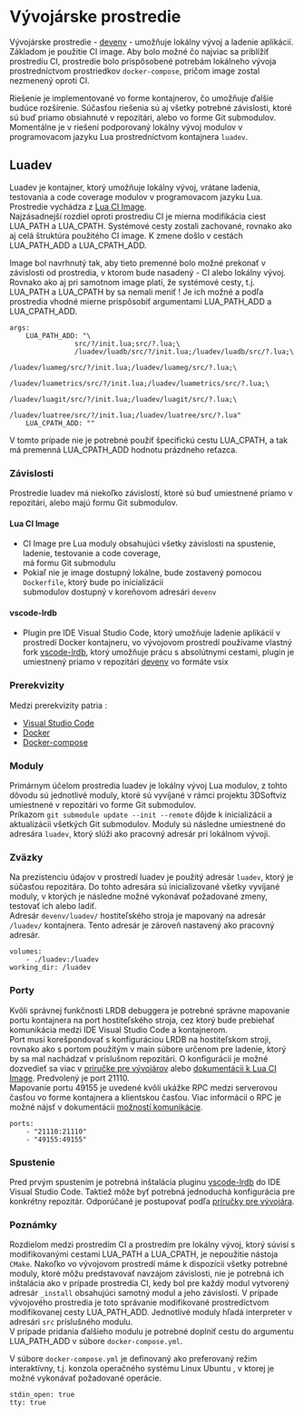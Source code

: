 # Vývojárske prostredie

Vývojárske prostredie - [devenv](https://gitlab.com/FIIT/Common/devenv) - umožňuje lokálny vývoj a ladenie aplikácií. Základom je použitie CI image.
Aby bolo možné čo najviac sa priblížiť prostrediu CI, prostredie bolo prispôsobené potrebám lokálneho vývoja prostredníctvom prostriedkov
`docker-compose`, pričom image zostal nezmenený oproti CI.

Riešenie je implementované vo forme kontajnerov, čo umožňuje ďalšie budúce rozšírenie. Súčasťou riešenia sú aj všetky potrebné závislosti, ktoré sú buď
priamo obsiahnuté v repozitári, alebo vo forme Git submodulov. Momentálne je v riešení podporovaný lokálny vývoj modulov v programovacom jazyku Lua
prostredníctvom kontajnera `luadev`.

## Luadev
Luadev je kontajner, ktorý umožňuje lokálny vývoj, vrátane ladenia, testovania a code coverage modulov v programovacom jazyku Lua.
Prostredie vychádza z [Lua CI Image](https://gitlab.com/FIIT/Common/ci-images/-/tree/master/lua).  
Najzásadnejší rozdiel oproti prostrediu CI je mierna modifikácia ciest LUA_PATH a LUA_CPATH. Systémové cesty zostali zachované, rovnako ako aj celá
štruktúra použitého CI image. K zmene došlo v cestách LUA_PATH_ADD a LUA_CPATH_ADD.

Image bol navrhnutý tak, aby tieto premenné bolo možné prekonať v závislosti od prostredia, v ktorom bude nasadený - CI alebo lokálny vývoj.
Rovnako ako aj pri samotnom image platí, že systémové cesty, t.j. LUA_PATH a LUA_CPATH by sa nemali meniť ! Je ich možné a podľa prostredia vhodné mierne
prispôsobiť argumentami LUA_PATH_ADD a LUA_CPATH_ADD.
```
args:
    LUA_PATH_ADD: "\
                src/?/init.lua;src/?.lua;\
                /luadev/luadb/src/?/init.lua;/luadev/luadb/src/?.lua;\
                /luadev/luameg/src/?/init.lua;/luadev/luameg/src/?.lua;\
                /luadev/luametrics/src/?/init.lua;/luadev/luametrics/src/?.lua;\
                /luadev/luagit/src/?/init.lua;/luadev/luagit/src/?.lua;\
                /luadev/luatree/src/?/init.lua;/luadev/luatree/src/?.lua"
    LUA_CPATH_ADD: ""
```
V tomto prípade nie je potrebné použiť špecifickú cestu LUA_CPATH, a tak má premenná LUA_CPATH_ADD hodnotu prázdneho reťazca.

### Závislosti
Prostredie luadev má niekoľko závislostí, ktoré sú buď umiestnené priamo v repozitári, alebo majú formu Git submodulov.

#### Lua CI Image
  - CI Image pre Lua moduly obsahujúci všetky závislosti na spustenie, ladenie, testovanie a code coverage,  
  má formu Git submodulu  
  - Pokiaľ nie je image dostupný lokálne, bude zostavený pomocou `Dockerfile`, ktorý bude po inicializácii  
  submodulov dostupný v koreňovom adresári `devenv`

#### vscode-lrdb
  - Plugin pre IDE Visual Studio Code, ktorý umožňuje ladenie aplikácií v prostredí Docker kontajneru, vo vývojovom prostredí
  používame vlastný fork [vscode-lrdb](https://github.com/kapecp/vscode-lrdb), ktorý umožňuje prácu s absolútnymi cestami,
  plugin je umiestnený priamo v repozitári [devenv](https://gitlab.com/FIIT/Common/devenv) vo formáte vsix

### Prerekvizity
Medzi prerekvizity patria :  
  - [Visual Studio Code](https://code.visualstudio.com/)  
  - [Docker](https://docs.docker.com/get-docker/)  
  - [Docker-compose](https://docs.docker.com/compose/install/)

### Moduly
Primárnym účelom prostredia luadev je lokálny vývoj Lua modulov, z tohto dôvodu sú jednotlivé moduly, ktoré sú vyvíjané v
rámci projektu 3DSoftviz umiestnené v repozitári vo forme Git submodulov.  
Príkazom `git submodule update --init --remote` dôjde k inicializácii a aktualizácii všetkých Git submodulov. Moduly sú následne
umiestnené do adresára `luadev`, ktorý slúži ako pracovný adresár pri lokálnom vývoji.

### Zväzky
Na prezistenciu údajov v prostredí luadev je použitý adresár `luadev`, ktorý je súčasťou repozitára. Do tohto adresára sú inicializované všetky
vyvíjané moduly, v ktorých je následne možné vykonávať požadované zmeny, testovať ich alebo ladiť.  
Adresár `devenv/luadev/` hostiteľského stroja je mapovaný na adresár `/luadev/` kontajnera. Tento adresár je zároveň nastavený ako
pracovný adresár.
```
volumes:
    - ./luadev:/luadev
working_dir: /luadev
```
### Porty
Kvôli správnej funkčnosti LRDB debuggera je potrebné správne mapovanie portu kontajnera na port hostiteľského stroja,
cez ktorý bude prebiehať komunikácia medzi IDE Visual Studio Code a kontajnerom.  
Port musí korešpondovať s konfiguráciou LRDB na hostiteľskom stroji, rovnako ako s portom použitým v main súbore
určenom pre ladenie, ktorý by sa mal nachádzať v príslušnom repozitári. O konfigurácii je možné dozvedieť sa viac v
[príručke pre vývojárov](../../prirucky/vyvojarska_prirucka/lua_ide.md)
alebo [dokumentácii k Lua CI Image](../ci/gitlab_images/lua.md). Predvolený je port 21110.  
Mapovanie portu 49155 je uvedené kvôli ukážke RPC medzi serverovou časťou vo forme kontajnera a klientskou časťou. 
Viac informácií o RPC je možné nájsť v dokumentácii [možností komunikácie](../../architektura_systemu/komunikacia.md).
```
ports:
    - "21110:21110"
    - "49155:49155" 

```
### Spustenie
Pred prvým spustením je potrebná inštalácia pluginu [vscode-lrdb](https://github.com/kapecp/vscode-lrdb) do IDE Visual Studio Code. Taktiež môže byť
potrebná jednoduchá konfigurácia pre konkrétny repozitár. Odporúčané je postupovať podľa [príručky pre vývojára](../../prirucky/vyvojarska_prirucka/lua_ide.md).  

### Poznámky
Rozdielom medzi prostredím CI a prostredím pre lokálny vývoj, ktorý súvisí s modifikovanými cestami LUA_PATH a LUA_CPATH, je nepoužitie
nástoja `CMake`. Nakoľko vo vývojovom prostredí máme k dispozícii všetky potrebné moduly, ktoré môžu predstavovať navzájom
závislosti, nie je potrebná ich inštalácia ako v prípade prostredia CI, kedy bol pre každý modul vytvorený adresár `_install`
obsahujúci samotný modul a jeho závislosti. V prípade vývojového prostredia je toto správanie modifikované prostredíctvom
modifikovanej cesty LUA_PATH_ADD. Jednotlivé moduly hľadá interpreter v adresári `src` príslušného modulu.  
V prípade pridania ďalšieho modulu je potrebné doplniť cestu do argumentu LUA_PATH_ADD v súbore `docker-compose.yml`.

V súbore `docker-compose.yml` je definovaný ako preferovaný režim interaktívny, t.j. konzola operačného systému Linux Ubuntu , v ktorej je možné
vykonávať požadované operácie.
```
stdin_open: true
tty: true
```

